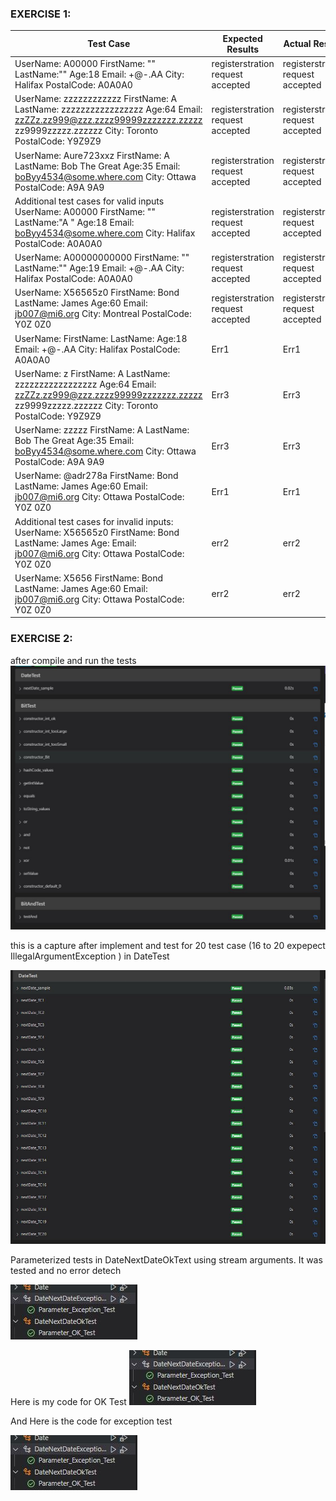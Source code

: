 

### EXERCISE 1:

| Test Case | Expected Results | Actual Results | Verdict (Pass, Fail,Inconclusive) |
|-|-|-|-|
| UserName: A00000 FirstName: "" LastName:"" Age:18 Email: +@-.AA City: Halifax PostalCode: A0A0A0 | registerstration request accepted | registerstration request accepted | Pass |
| UserName: zzzzzzzzzzzz FirstName: A LastName: zzzzzzzzzzzzzzzzz Age:64 Email: zzZZz.zz999@zzz.zzzz99999zzzzzzz.zzzzz zz9999zzzzz.zzzzzz City: Toronto PostalCode: Y9Z9Z9 | registerstration request accepted | registerstration request accepted | Pass |
| UserName: Aure723xxz FirstName: A LastName: Bob The Great Age:35 Email: boByy4534@some.where.com City: Ottawa PostalCode: A9A 9A9 | registerstration request accepted | registerstration request accepted | Pass |
| Additional test cases for valid inputs   UserName: A00000 FirstName: "" LastName:"A        " Age:18 Email: boByy4534@some.where.com City: Halifax PostalCode: A0A0A0 | registerstration request accepted | registerstration request accepted | Pass |
| UserName: A00000000000 FirstName: "" LastName:"" Age:19 Email: +@-.AA City: Halifax PostalCode: A0A0A0 | registerstration request accepted | registerstration request accepted | Pass |
| UserName: X56565z0 FirstName: Bond LastName: James Age:60 Email: jb007@mi6.org City: Montreal PostalCode: Y0Z 0Z0 | registerstration request accepted | registerstration request accepted | Pass |
| UserName:  FirstName:  LastName:  Age:18 Email: +@-.AA City: Halifax PostalCode: A0A0A0 | Err1 | Err1 | Pass |
| UserName: z FirstName: A LastName: zzzzzzzzzzzzzzzzz Age:64 Email: zzZZz.zz999@zzz.zzzz99999zzzzzzz.zzzzz zz9999zzzzz.zzzzzz City: Toronto PostalCode: Y9Z9Z9 | Err3 | Err3 | Pass |
| UserName: zzzzz FirstName: A LastName: Bob The Great Age:35 Email: boByy4534@some.where.com City: Ottawa PostalCode: A9A 9A9 | Err3 | Err3 | Pass |
| UserName: @adr278a FirstName: Bond LastName: James Age:60 Email: jb007@mi6.org City: Ottawa PostalCode: Y0Z 0Z0 | Err1 | Err1 | Pass |
| Additional test cases for invalid inputs:   UserName: X56565z0 FirstName: Bond LastName: James Age: Email: jb007@mi6.org City: Ottawa PostalCode: Y0Z 0Z0 | err2 | err2 | pass |
| UserName: X5656 FirstName: Bond LastName: James Age:60 Email: jb007@mi6.org City: Ottawa PostalCode: Y0Z 0Z0 | err2 | err2 | pass |



### EXERCISE 2:
after compile and run the tests
![after compile and run the tests](assets/Capturetestforex2.JPG)


this is a capture after implement and test for 20 test case (16 to 20 expepect IllegalArgumentException ) in DateTest


![after compile and run the tests](assets/after_implement_datetest.JPG)

Parameterized tests in DateNextDateOkText using stream arguments. It was tested and no error detech

![after compile and run the tests](assets/exercise2_test.JPG)

Here is my code for OK Test
![after compile and run the tests](assets/exercise2_test.JPG)

And Here is the code for exception test

![after compile and run the tests](assets/exercise2_test.JPG)
